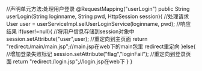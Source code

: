 //声明单元方法:处理用户登录
@RequestMapping("userLogin")
public String userLogin(String loginname, String pwd, HttpSession session){
    //处理请求
    User user = userServiceImpl.selUserLoginService(loginname, pwd);
    //响应结果
        if(user!=null){
            //将用户信息存储到session对象中
            session.setAttribute("user",user);
            //重定向到主页面
            return "redirect:/main/main.jsp";//main.jsp在web下的main包里  redirect重定向
        }else{
            //增加登录失败标记
            session.setAttribute("flag","loginFail");
            //重定向到登录页面
            return "redirect:/login.jsp";//login.jsp在web下
        }
}
